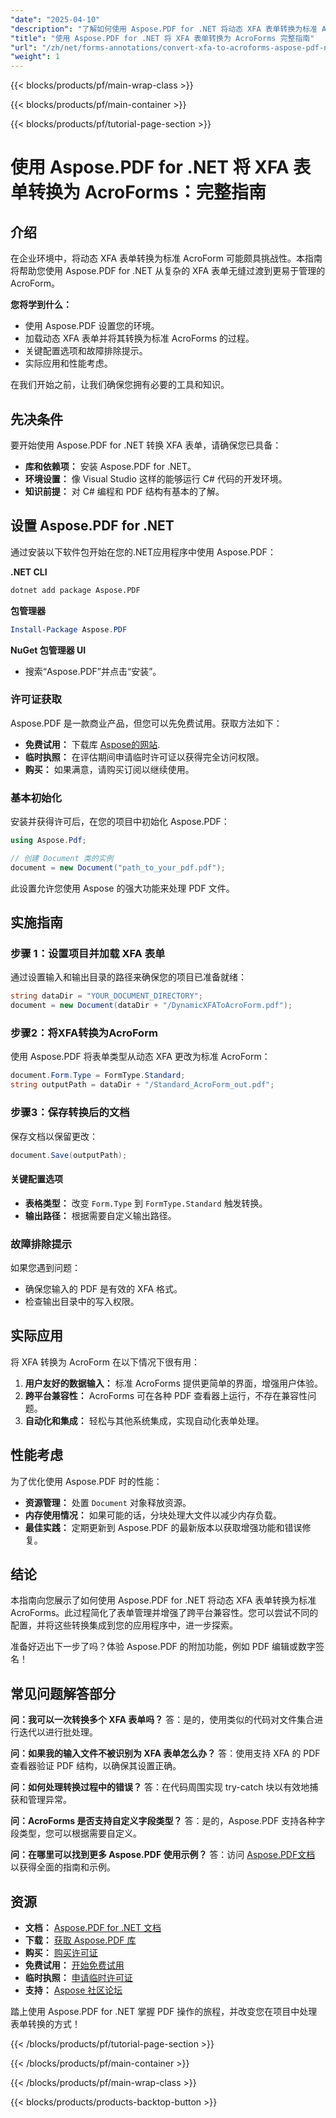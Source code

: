 ```yaml
---
"date": "2025-04-10"
"description": "了解如何使用 Aspose.PDF for .NET 将动态 XFA 表单转换为标准 AcroForms。本分步指南涵盖设置、转换过程和故障排除技巧。"
"title": "使用 Aspose.PDF for .NET 将 XFA 表单转换为 AcroForms 完整指南"
"url": "/zh/net/forms-annotations/convert-xfa-to-acroforms-aspose-pdf-net/"
"weight": 1
---
```


{{< blocks/products/pf/main-wrap-class >}}

{{< blocks/products/pf/main-container >}}

{{< blocks/products/pf/tutorial-page-section >}}


# 使用 Aspose.PDF for .NET 将 XFA 表单转换为 AcroForms：完整指南

## 介绍

在企业环境中，将动态 XFA 表单转换为标准 AcroForm 可能颇具挑战性。本指南将帮助您使用 Aspose.PDF for .NET 从复杂的 XFA 表单无缝过渡到更易于管理的 AcroForm。

**您将学到什么：**
- 使用 Aspose.PDF 设置您的环境。
- 加载动态 XFA 表单并将其转换为标准 AcroForms 的过程。
- 关键配置选项和故障排除提示。
- 实际应用和性能考虑。

在我们开始之前，让我们确保您拥有必要的工具和知识。

## 先决条件

要开始使用 Aspose.PDF for .NET 转换 XFA 表单，请确保您已具备：

- **库和依赖项：** 安装 Aspose.PDF for .NET。
- **环境设置：** 像 Visual Studio 这样的能够运行 C# 代码的开发环境。
- **知识前提：** 对 C# 编程和 PDF 结构有基本的了解。

## 设置 Aspose.PDF for .NET

通过安装以下软件包开始在您的.NET应用程序中使用 Aspose.PDF：

**.NET CLI**
```bash
dotnet add package Aspose.PDF
```

**包管理器**
```powershell
Install-Package Aspose.PDF
```

**NuGet 包管理器 UI**
- 搜索“Aspose.PDF”并点击“安装”。

### 许可证获取

Aspose.PDF 是一款商业产品，但您可以先免费试用。获取方法如下：

- **免费试用：** 下载库 [Aspose的网站](https://releases。aspose.com/pdf/net/).
- **临时执照：** 在评估期间申请临时许可证以获得完全访问权限。
- **购买：** 如果满意，请购买订阅以继续使用。

### 基本初始化

安装并获得许可后，在您的项目中初始化 Aspose.PDF：

```csharp
using Aspose.Pdf;

// 创建 Document 类的实例
document = new Document("path_to_your_pdf.pdf");
```

此设置允许您使用 Aspose 的强大功能来处理 PDF 文件。

## 实施指南

### 步骤 1：设置项目并加载 XFA 表单

通过设置输入和输出目录的路径来确保您的项目已准备就绪：

```csharp
string dataDir = "YOUR_DOCUMENT_DIRECTORY";
document = new Document(dataDir + "/DynamicXFAToAcroForm.pdf");
```

### 步骤2：将XFA转换为AcroForm

使用 Aspose.PDF 将表单类型从动态 XFA 更改为标准 AcroForm：

```csharp
document.Form.Type = FormType.Standard;
string outputPath = dataDir + "/Standard_AcroForm_out.pdf";
```

### 步骤3：保存转换后的文档

保存文档以保留更改：

```csharp
document.Save(outputPath);
```

#### 关键配置选项
- **表格类型：** 改变 `Form.Type` 到 `FormType.Standard` 触发转换。
- **输出路径：** 根据需要自定义输出路径。

### 故障排除提示

如果您遇到问题：
- 确保您输入的 PDF 是有效的 XFA 格式。
- 检查输出目录中的写入权限。

## 实际应用

将 XFA 转换为 AcroForm 在以下情况下很有用：

1. **用户友好的数据输入：** 标准 AcroForms 提供更简单的界面，增强用户体验。
2. **跨平台兼容性：** AcroForms 可在各种 PDF 查看器上运行，不存在兼容性问题。
3. **自动化和集成：** 轻松与其他系统集成，实现自动化表单处理。

## 性能考虑

为了优化使用 Aspose.PDF 时的性能：
- **资源管理：** 处置 `Document` 对象释放资源。
- **内存使用情况：** 如果可能的话，分块处理大文件以减少内存负载。
- **最佳实践：** 定期更新到 Aspose.PDF 的最新版本以获取增强功能和错误修复。

## 结论

本指南向您展示了如何使用 Aspose.PDF for .NET 将动态 XFA 表单转换为标准 AcroForms。此过程简化了表单管理并增强了跨平台兼容性。您可以尝试不同的配置，并将这些转换集成到您的应用程序中，进一步探索。

准备好迈出下一步了吗？体验 Aspose.PDF 的附加功能，例如 PDF 编辑或数字签名！

## 常见问题解答部分

**问：我可以一次转换多个 XFA 表单吗？**
答：是的，使用类似的代码对文件集合进行迭代以进行批处理。

**问：如果我的输入文件不被识别为 XFA 表单怎么办？**
答：使用支持 XFA 的 PDF 查看器验证 PDF 结构，以确保其设置正确。

**问：如何处理转换过程中的错误？**
答：在代码周围实现 try-catch 块以有效地捕获和管理异常。

**问：AcroForms 是否支持自定义字段类型？**
答：是的，Aspose.PDF 支持各种字段类型，您可以根据需要自定义。

**问：在哪里可以找到更多 Aspose.PDF 使用示例？**
答：访问 [Aspose.PDF文档](https://reference.aspose.com/pdf/net/) 以获得全面的指南和示例。

## 资源
- **文档：** [Aspose.PDF for .NET 文档](https://reference.aspose.com/pdf/net/)
- **下载：** [获取 Aspose.PDF 库](https://releases.aspose.com/pdf/net/)
- **购买：** [购买许可证](https://purchase.aspose.com/buy)
- **免费试用：** [开始免费试用](https://releases.aspose.com/pdf/net/)
- **临时执照：** [申请临时许可证](https://purchase.aspose.com/temporary-license/)
- **支持：** [Aspose 社区论坛](https://forum.aspose.com/c/pdf/10)

踏上使用 Aspose.PDF for .NET 掌握 PDF 操作的旅程，并改变您在项目中处理表单转换的方式！


{{< /blocks/products/pf/tutorial-page-section >}}

{{< /blocks/products/pf/main-container >}}

{{< /blocks/products/pf/main-wrap-class >}}

{{< blocks/products/products-backtop-button >}}